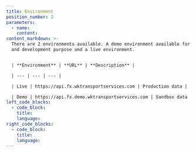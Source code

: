 ```yaml
---
title: Environment
position_number: 2
parameters:
  - name:
    content:
content_markdown: >-
  There are 2 environments available. A demo environment available for testing
  and development purpose and a live environment.


  | **Environment** | **URL** | **Description** |

  | --- | --- | --- |

  | Live | https://api.fx.wktransportservices.com | Production data |

  | Demo | https://api.fx.demo.wktransportservices.com | Sandbox data |
left_code_blocks:
  - code_block:
    title:
    language:
right_code_blocks:
  - code_block:
    title:
    language:
---
```

